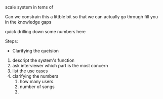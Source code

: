 
scale system
in tems of

Can we constrain this a littble bit so that we can actually go through 
fill you in the knowledge gaps

quick drilling down some numbers here


Steps:

- Clarifying the quetsion
1. descript the system's function
2. ask interviewer which part is the most concern
3. list the use cases
4. clarifying the numbers
	1. how many users
	2. number of songs
	3. 